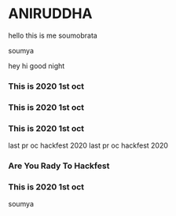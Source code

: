# ANIRUDDHA

hello this is me soumobrata

soumya

hey
hi
good night

### This is 2020 1st oct
### This is 2020 1st oct
### This is 2020 1st oct
last pr oc hackfest 2020
last pr oc hackfest 2020
### Are You Rady To Hackfest


### This is 2020 1st oct


soumya 


